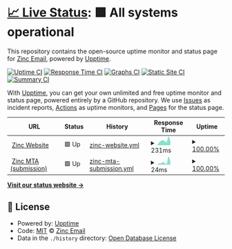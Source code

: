 # [📈 Live Status](https://zinc-email.github.io/upptime): <!--live status--> **🟩 All systems operational**

This repository contains the open-source uptime monitor and status page for [Zinc Email](https://zinc.email/), powered by [Upptime](https://github.com/upptime/upptime).

[![Uptime CI](https://github.com/zinc-email/upptime/workflows/Uptime%20CI/badge.svg)](https://github.com/zinc-email/upptime/actions?query=workflow%3A%22Uptime+CI%22)
[![Response Time CI](https://github.com/zinc-email/upptime/workflows/Response%20Time%20CI/badge.svg)](https://github.com/zinc-email/upptime/actions?query=workflow%3A%22Response+Time+CI%22)
[![Graphs CI](https://github.com/zinc-email/upptime/workflows/Graphs%20CI/badge.svg)](https://github.com/zinc-email/upptime/actions?query=workflow%3A%22Graphs+CI%22)
[![Static Site CI](https://github.com/zinc-email/upptime/workflows/Static%20Site%20CI/badge.svg)](https://github.com/zinc-email/upptime/actions?query=workflow%3A%22Static+Site+CI%22)
[![Summary CI](https://github.com/zinc-email/upptime/workflows/Summary%20CI/badge.svg)](https://github.com/zinc-email/upptime/actions?query=workflow%3A%22Summary+CI%22)

With [Upptime](https://upptime.js.org), you can get your own unlimited and free uptime monitor and status page, powered entirely by a GitHub repository. We use [Issues](https://github.com/zinc-email/upptime/issues) as incident reports, [Actions](https://github.com/zinc-email/upptime/actions) as uptime monitors, and [Pages](https://zinc-email.github.io/upptime) for the status page.

<!--start: status pages-->
<!-- This summary is generated by Upptime (https://github.com/upptime/upptime) -->
<!-- Do not edit this manually, your changes will be overwritten -->
<!-- prettier-ignore -->
| URL | Status | History | Response Time | Uptime |
| --- | ------ | ------- | ------------- | ------ |
| <img alt="" src="https://icons.duckduckgo.com/ip3/zinc.email.ico" height="13"> [Zinc Website](https://zinc.email/) | 🟩 Up | [zinc-website.yml](https://github.com/zinc-email/upptime/commits/HEAD/history/zinc-website.yml) | <details><summary><img alt="Response time graph" src="./graphs/zinc-website/response-time-week.png" height="20"> 231ms</summary><br><a href="https://zinc-email.github.io/upptime/history/zinc-website"><img alt="Response time 330" src="https://img.shields.io/endpoint?url=https%3A%2F%2Fraw.githubusercontent.com%2Fzinc-email%2Fupptime%2FHEAD%2Fapi%2Fzinc-website%2Fresponse-time.json"></a><br><a href="https://zinc-email.github.io/upptime/history/zinc-website"><img alt="24-hour response time 184" src="https://img.shields.io/endpoint?url=https%3A%2F%2Fraw.githubusercontent.com%2Fzinc-email%2Fupptime%2FHEAD%2Fapi%2Fzinc-website%2Fresponse-time-day.json"></a><br><a href="https://zinc-email.github.io/upptime/history/zinc-website"><img alt="7-day response time 231" src="https://img.shields.io/endpoint?url=https%3A%2F%2Fraw.githubusercontent.com%2Fzinc-email%2Fupptime%2FHEAD%2Fapi%2Fzinc-website%2Fresponse-time-week.json"></a><br><a href="https://zinc-email.github.io/upptime/history/zinc-website"><img alt="30-day response time 268" src="https://img.shields.io/endpoint?url=https%3A%2F%2Fraw.githubusercontent.com%2Fzinc-email%2Fupptime%2FHEAD%2Fapi%2Fzinc-website%2Fresponse-time-month.json"></a><br><a href="https://zinc-email.github.io/upptime/history/zinc-website"><img alt="1-year response time 333" src="https://img.shields.io/endpoint?url=https%3A%2F%2Fraw.githubusercontent.com%2Fzinc-email%2Fupptime%2FHEAD%2Fapi%2Fzinc-website%2Fresponse-time-year.json"></a></details> | <details><summary><a href="https://zinc-email.github.io/upptime/history/zinc-website">100.00%</a></summary><a href="https://zinc-email.github.io/upptime/history/zinc-website"><img alt="All-time uptime 99.84%" src="https://img.shields.io/endpoint?url=https%3A%2F%2Fraw.githubusercontent.com%2Fzinc-email%2Fupptime%2FHEAD%2Fapi%2Fzinc-website%2Fuptime.json"></a><br><a href="https://zinc-email.github.io/upptime/history/zinc-website"><img alt="24-hour uptime 100.00%" src="https://img.shields.io/endpoint?url=https%3A%2F%2Fraw.githubusercontent.com%2Fzinc-email%2Fupptime%2FHEAD%2Fapi%2Fzinc-website%2Fuptime-day.json"></a><br><a href="https://zinc-email.github.io/upptime/history/zinc-website"><img alt="7-day uptime 100.00%" src="https://img.shields.io/endpoint?url=https%3A%2F%2Fraw.githubusercontent.com%2Fzinc-email%2Fupptime%2FHEAD%2Fapi%2Fzinc-website%2Fuptime-week.json"></a><br><a href="https://zinc-email.github.io/upptime/history/zinc-website"><img alt="30-day uptime 94.34%" src="https://img.shields.io/endpoint?url=https%3A%2F%2Fraw.githubusercontent.com%2Fzinc-email%2Fupptime%2FHEAD%2Fapi%2Fzinc-website%2Fuptime-month.json"></a><br><a href="https://zinc-email.github.io/upptime/history/zinc-website"><img alt="1-year uptime 99.52%" src="https://img.shields.io/endpoint?url=https%3A%2F%2Fraw.githubusercontent.com%2Fzinc-email%2Fupptime%2FHEAD%2Fapi%2Fzinc-website%2Fuptime-year.json"></a></details>
| <img alt="" src="https://icons.duckduckgo.com/ip3/null.ico" height="13"> [Zinc MTA (submission)](mail.zinc.email) | 🟩 Up | [zinc-mta-submission.yml](https://github.com/zinc-email/upptime/commits/HEAD/history/zinc-mta-submission.yml) | <details><summary><img alt="Response time graph" src="./graphs/zinc-mta-submission/response-time-week.png" height="20"> 24ms</summary><br><a href="https://zinc-email.github.io/upptime/history/zinc-mta-submission"><img alt="Response time 32" src="https://img.shields.io/endpoint?url=https%3A%2F%2Fraw.githubusercontent.com%2Fzinc-email%2Fupptime%2FHEAD%2Fapi%2Fzinc-mta-submission%2Fresponse-time.json"></a><br><a href="https://zinc-email.github.io/upptime/history/zinc-mta-submission"><img alt="24-hour response time 25" src="https://img.shields.io/endpoint?url=https%3A%2F%2Fraw.githubusercontent.com%2Fzinc-email%2Fupptime%2FHEAD%2Fapi%2Fzinc-mta-submission%2Fresponse-time-day.json"></a><br><a href="https://zinc-email.github.io/upptime/history/zinc-mta-submission"><img alt="7-day response time 24" src="https://img.shields.io/endpoint?url=https%3A%2F%2Fraw.githubusercontent.com%2Fzinc-email%2Fupptime%2FHEAD%2Fapi%2Fzinc-mta-submission%2Fresponse-time-week.json"></a><br><a href="https://zinc-email.github.io/upptime/history/zinc-mta-submission"><img alt="30-day response time 26" src="https://img.shields.io/endpoint?url=https%3A%2F%2Fraw.githubusercontent.com%2Fzinc-email%2Fupptime%2FHEAD%2Fapi%2Fzinc-mta-submission%2Fresponse-time-month.json"></a><br><a href="https://zinc-email.github.io/upptime/history/zinc-mta-submission"><img alt="1-year response time 31" src="https://img.shields.io/endpoint?url=https%3A%2F%2Fraw.githubusercontent.com%2Fzinc-email%2Fupptime%2FHEAD%2Fapi%2Fzinc-mta-submission%2Fresponse-time-year.json"></a></details> | <details><summary><a href="https://zinc-email.github.io/upptime/history/zinc-mta-submission">100.00%</a></summary><a href="https://zinc-email.github.io/upptime/history/zinc-mta-submission"><img alt="All-time uptime 99.95%" src="https://img.shields.io/endpoint?url=https%3A%2F%2Fraw.githubusercontent.com%2Fzinc-email%2Fupptime%2FHEAD%2Fapi%2Fzinc-mta-submission%2Fuptime.json"></a><br><a href="https://zinc-email.github.io/upptime/history/zinc-mta-submission"><img alt="24-hour uptime 100.00%" src="https://img.shields.io/endpoint?url=https%3A%2F%2Fraw.githubusercontent.com%2Fzinc-email%2Fupptime%2FHEAD%2Fapi%2Fzinc-mta-submission%2Fuptime-day.json"></a><br><a href="https://zinc-email.github.io/upptime/history/zinc-mta-submission"><img alt="7-day uptime 100.00%" src="https://img.shields.io/endpoint?url=https%3A%2F%2Fraw.githubusercontent.com%2Fzinc-email%2Fupptime%2FHEAD%2Fapi%2Fzinc-mta-submission%2Fuptime-week.json"></a><br><a href="https://zinc-email.github.io/upptime/history/zinc-mta-submission"><img alt="30-day uptime 98.71%" src="https://img.shields.io/endpoint?url=https%3A%2F%2Fraw.githubusercontent.com%2Fzinc-email%2Fupptime%2FHEAD%2Fapi%2Fzinc-mta-submission%2Fuptime-month.json"></a><br><a href="https://zinc-email.github.io/upptime/history/zinc-mta-submission"><img alt="1-year uptime 99.89%" src="https://img.shields.io/endpoint?url=https%3A%2F%2Fraw.githubusercontent.com%2Fzinc-email%2Fupptime%2FHEAD%2Fapi%2Fzinc-mta-submission%2Fuptime-year.json"></a></details>

<!--end: status pages-->

[**Visit our status website →**](https://zinc-email.github.io/upptime)

## 📄 License

- Powered by: [Upptime](https://github.com/upptime/upptime)
- Code: [MIT](./LICENSE) © [Zinc Email](https://zinc.email/)
- Data in the `./history` directory: [Open Database License](https://opendatacommons.org/licenses/odbl/1-0/)

